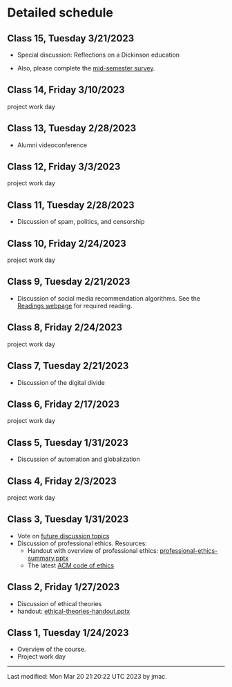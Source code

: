# Detailed schedule

<!-- ## Class 20, Friday 4/7/2023 -->

<!-- Poster peer review -->


<!-- ## Class 19, Tuesday 4/4/2023 -->

<!-- * Discussion of blockchain and cryptocurrency. See the [Readings -->
<!--   webpage](../readings.md) for required reading and activities. **Note -->
<!--   the instructions about no dicussion question -- link to an article -->
<!--   instead.** -->


<!-- ## Class 18, Friday 3/31/2023 -->

<!-- Poster abstract peer review + project work day -->

<!-- ## Class 17, Tuesday 3/28/2023 -->

<!-- Project checkpoint presentations -->


<!-- ## Class 16, Friday 3/24/2023 -->

<!-- project work day -->



## Class 15, Tuesday 3/21/2023

* Special discussion: Reflections on a Dickinson education

* Also, please complete the [mid-semester
  survey](https://forms.office.com/r/5iuWEEBxZA).



## Class 14, Friday 3/10/2023

project work day



## Class 13, Tuesday 2/28/2023

* Alumni videoconference


## Class 12, Friday 3/3/2023

project work day



## Class 11, Tuesday 2/28/2023

* Discussion of spam, politics, and censorship


## Class 10, Friday 2/24/2023

project work day

## Class 9, Tuesday 2/21/2023


* Discussion of social media recommendation algorithms. See the
  [Readings webpage](../readings.md) for required reading.


## Class 8, Friday 2/24/2023

project work day


## Class 7, Tuesday 2/21/2023

* Discussion of the digital divide

## Class 6, Friday 2/17/2023

project work day



## Class 5, Tuesday 1/31/2023

* Discussion of automation and globalization


## Class 4, Friday 2/3/2023

project work day


## Class 3, Tuesday 1/31/2023

* Vote on [future discussion topics](class03/future-discussion-topics.docx)
* Discussion of professional ethics. Resources:
  - Handout with overview of professional ethics: [professional-ethics-summary.pptx](class03/professional-ethics-summary.pptx)
  - The latest [ACM code of ethics](https://www.acm.org/code-of-ethics)


## Class 2, Friday 1/27/2023

* Discussion of ethical theories
* handout: [ethical-theories-handout.pptx](class02/ethical-theories-handout.pptx)

## Class 1, Tuesday 1/24/2023

* Overview of the course. 
* Project work day


----
Last modified: Mon Mar 20 21:20:22 UTC 2023 by jmac.
